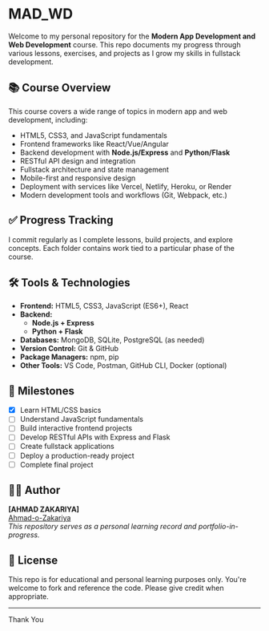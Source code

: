 # MAD_WD

Welcome to my personal repository for the **Modern App Development and Web Development** course. This repo documents my progress through various lessons, exercises, and projects as I grow my skills in fullstack development.

## 📚 Course Overview

This course covers a wide range of topics in modern app and web development, including:

- HTML5, CSS3, and JavaScript fundamentals
- Frontend frameworks like React/Vue/Angular
- Backend development with **Node.js/Express** and **Python/Flask**
- RESTful API design and integration
- Fullstack architecture and state management
- Mobile-first and responsive design
- Deployment with services like Vercel, Netlify, Heroku, or Render
- Modern development tools and workflows (Git, Webpack, etc.)



## ✅ Progress Tracking

I commit regularly as I complete lessons, build projects, and explore concepts. Each folder contains work tied to a particular phase of the course.

## 🛠️ Tools & Technologies

- **Frontend:** HTML5, CSS3, JavaScript (ES6+), React
- **Backend:** 
  - **Node.js + Express**
  - **Python + Flask**
- **Databases:** MongoDB, SQLite, PostgreSQL (as needed)
- **Version Control:** Git & GitHub
- **Package Managers:** npm, pip
- **Other Tools:** VS Code, Postman, GitHub CLI, Docker (optional)

## 📌 Milestones

- [x] Learn HTML/CSS basics
- [ ] Understand JavaScript fundamentals
- [ ] Build interactive frontend projects
- [ ] Develop RESTful APIs with Express and Flask
- [ ] Create fullstack applications
- [ ] Deploy a production-ready project
- [ ] Complete final project

## 👨‍💻 Author

**[AHMAD ZAKARIYA]**  
[Ahmad-o-Zakariya](https://github.com/Ahmad-o-Zakariya)  
_This repository serves as a personal learning record and portfolio-in-progress._

## 📄 License

This repo is for educational and personal learning purposes only. You're welcome to fork and reference the code. Please give credit when appropriate.

---
Thank You

